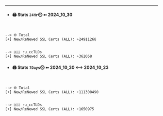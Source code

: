 

---
- #### 🖨️ **Stats** `24Hr`⏲️ ➼ 2024_10_30
```console


--> 🌐 Total
[+] New/ReNewed SSL Certs (ALL): +24911268


--> 🇷🇺 ru_ccTLDs
[+] New/ReNewed SSL Certs (ALL): +362068

```

- #### 🖨️ **Stats** `7Days`⏲️ ➼ 2024_10_30 <--> 2024_10_23
```console


--> 🌐 Total
[+] New/ReNewed SSL Certs (ALL): +111308490


--> 🇷🇺 ru_ccTLDs
[+] New/ReNewed SSL Certs (ALL): +1650975

```

